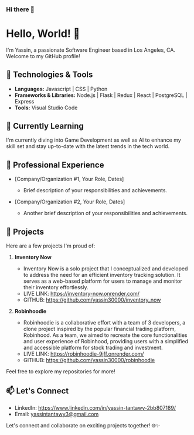 ### Hi there 👋

<!--
**yassin30000/yassin30000** is a ✨ _special_ ✨ repository because its `README.md` (this file) appears on your GitHub profile.

Here are some ideas to get you started:

- 🔭 I’m currently working on ...
- 🌱 I’m currently learning ...
- 👯 I’m looking to collaborate on ...
- 🤔 I’m looking for help with ...
- 💬 Ask me about ...
- 📫 How to reach me: ...
- 😄 Pronouns: ...
- ⚡ Fun fact: ...
-->

# Hello, World! 👋

I'm Yassin, a passionate Software Engineer based in Los Angeles, CA. Welcome to my GitHub profile!

## 🔧 Technologies & Tools

- **Languages:** Javascript | CSS | Python
- **Frameworks & Libraries:** Node.js | Flask | Redux | React | PostgreSQL | Express
- **Tools:** Visual Studio Code

## 🌱 Currently Learning

I'm currently diving into Game Development as well as AI to enhance my skill set and stay up-to-date with the latest trends in the tech world.

## 💼 Professional Experience

- [Company/Organization #1, Your Role, Dates]
  - Brief description of your responsibilities and achievements.

- [Company/Organization #2, Your Role, Dates]
  - Another brief description of your responsibilities and achievements.

## 🚀 Projects

Here are a few projects I'm proud of:

1. **Inventory Now**
   - Inventory Now is a solo project that I conceptualized and developed to address the need for an efficient inventory tracking solution. It serves as a web-based platform for users to manage and monitor their inventory effortlessly.
   - LIVE LINK: https://inventory-now.onrender.com/
   - GITHUB: https://github.com/yassin30000/inventory_now


2. **Robinhoodie**
   - Robinhoodie is a collaborative effort with a team of 3 developers, a clone project inspired by the popular financial trading platform, Robinhood. As a team, we aimed to recreate the core functionalities and user experience of Robinhood, providing users with a simplified and accessible platform for stock trading and investment.
   - LIVE LINK: https://robinhoodie-9jff.onrender.com/
   - GITHUB: https://github.com/yassin30000/robinhoodie


Feel free to explore my repositories for more!

## 📫 Let's Connect

- LinkedIn: https://www.linkedin.com/in/yassin-tantawy-2bb807189/
- Email: yassintantawy3@gmail.com

Let's connect and collaborate on exciting projects together! 🌐✨
